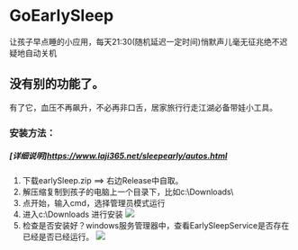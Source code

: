 # GoEarlySleep
让孩子早点睡的小应用，每天21:30(随机延迟一定时间)悄默声儿毫无征兆绝不迟疑地自动关机
## 没有别的功能了。
有了它，血压不再飙升，不必再非口舌，居家旅行行走江湖必备带娃小工具。
### 安装方法：
##### [详细说明]https://www.laji365.net/sleepearly/autos.html

1. 下载earlySleep.zip ==> 右边Release中自取。
2. 解压缩复制到孩子的电脑上一个目录下，比如c:\Downloads\
3. 点开始，输入cmd，选择管理员模式运行
4. 进入c:\Downloads 进行安装
![](https://www.laji365.net/sleepearly/install.png)
5. 检查是否安装好？windows服务管理器中，查看EarlySleepService是否存在已经是否已经运行。
![](https://www.laji365.net/sleepearly/service.png)


